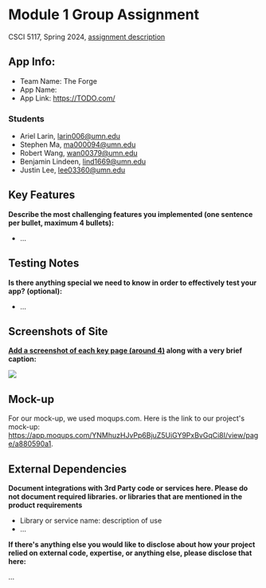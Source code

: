 # Module 1 Group Assignment

CSCI 5117, Spring 2024, [assignment description](https://canvas.umn.edu/courses/413159/pages/project-1)

## App Info:

* Team Name: The Forge
* App Name: 
* App Link: <https://TODO.com/>

### Students

* Ariel Larin, larin006@umn.edu
* Stephen Ma, ma000094@umn.edu
* Robert Wang, wan00379@umn.edu
* Benjamin Lindeen, lind1669@umn.edu
* Justin Lee, lee03360@umn.edu


## Key Features

**Describe the most challenging features you implemented
(one sentence per bullet, maximum 4 bullets):**

* ...

## Testing Notes

**Is there anything special we need to know in order to effectively test your app? (optional):**

* ...


## Screenshots of Site

**[Add a screenshot of each key page (around 4)](https://stackoverflow.com/questions/10189356/how-to-add-screenshot-to-readmes-in-github-repository)
along with a very brief caption:**

![](https://media.giphy.com/media/o0vwzuFwCGAFO/giphy.gif)


## Mock-up 

For our mock-up, we used moqups.com. Here is the link to our project's mock-up: https://app.moqups.com/YNMhuzHJvPp6BjuZ5UiGY9PxBvGqCi8I/view/page/a880590a1.


## External Dependencies

**Document integrations with 3rd Party code or services here.
Please do not document required libraries. or libraries that are mentioned in the product requirements**

* Library or service name: description of use
* ...

**If there's anything else you would like to disclose about how your project
relied on external code, expertise, or anything else, please disclose that
here:**

...
